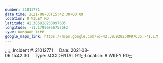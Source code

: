 ```yaml
---
number: 21012771
date_time: 2021-08-06T15:42:30+00:00
location: 8 WILEY RD
latitude: 42.385928250097635
longitude: -71.17996766752562
type: UNKNOWN TYPE
google_maps_link: https://maps.google.com/?q=42.385928250097635,-71.17996766752562
---
```


;;;;;;Incident #: 21012771     Date: 2021‐08‐06 15:42:30     Type: ACCIDENTAL 911;;;Location: 8 WILEY RD;;;
